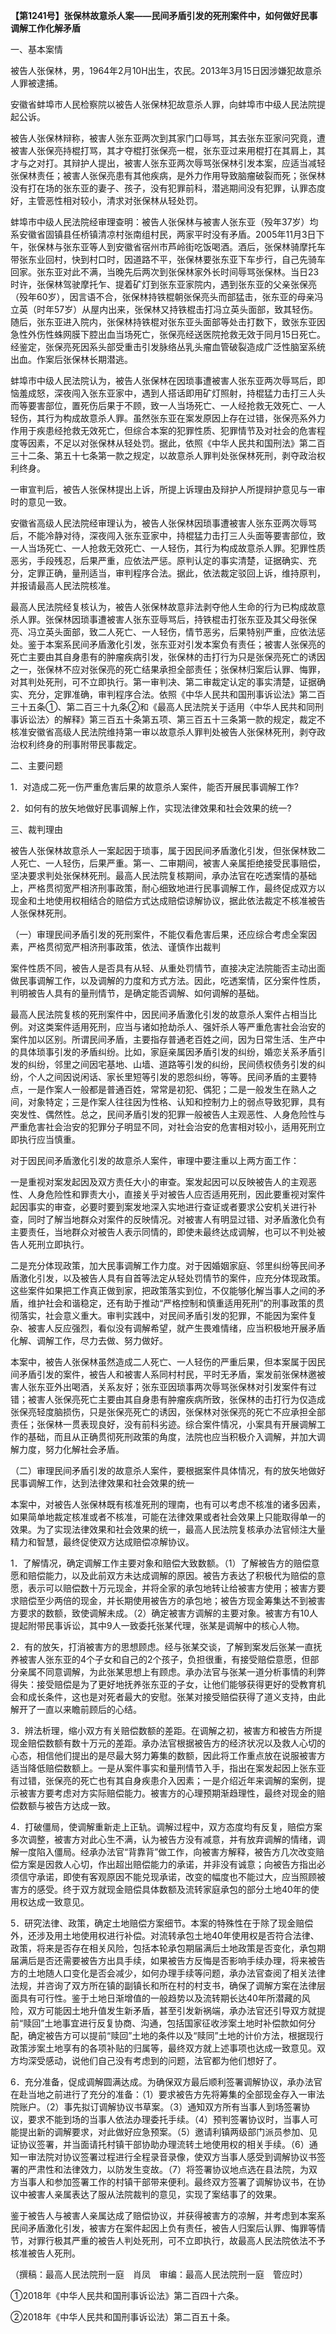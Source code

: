 **【第1241号】张保林故意杀人案——民间矛盾引发的死刑案件中，如何做好民事调解工作化解矛盾**

一、基本案情

被告人张保林，男，1964年2月10H出生，农民。2013年3月15日因涉嫌犯故意杀人罪被逮捕。

安徽省蚌埠市人民检察院以被告人张保林犯故意杀人罪，向蚌埠市中级人民法院提起公诉。

被告人张保林辩称，被害人张东亚两次到其家门口辱骂，其去张东亚家问究竟，遭被害人张保亮持棍打骂，其才夺棍打张保亮一棍，张东亚过来用棍打在其肩上，其才与之对打。其辩护人提出，被害人张东亚两次辱骂张保林引发本案，应适当减轻张保林责任；被害人张保亮患有其他疾病，是外力作用导致脑瘤破裂而死；张保林没有打在场的张东亚的妻子、孩子，没有犯罪前科，潜逃期间没有犯罪，认罪态度好，主管恶性相对较小，清求对张保林从轻处罚。

蚌埠市中级人民法院经审理查明：被告人张保林与被害人张东亚（殁年37岁）均系安徽省固镇县任桥镇清凉村张南组村民，两家平时没有矛盾。2005年11月3日下午，张保林与张东亚等人到安徽省宿州市芦岭街吃饭喝酒。酒后，张保林骑摩托车带张东业回村，快到村口时，因道路不平，张保林要张东亚下车步行，自己先骑车回家。张东亚对此不满，当晚先后两次到张保林家外长时间辱骂张保林。当日23时许，张保林驾驶摩托乍、提着矿灯到张东亚家院内，遇到张东亚的父亲张保亮（殁年60岁），因言语不合，张保林持铁棍朝张保亮头而部猛击，张东亚的母亲冯立英（时年57岁）从屋内出来，张保林又持铁棍击打冯立英头面部，致其轻伤。随后，张东亚进入院内，张保林持铁棍对张东亚头面部等处击打数下，致张东亚因急性外伤性蛛网膜下腔出血当场死亡，张保亮经送医院抢救无效于同月15日死亡。经鉴定，张保亮死因系头部受重击引发脉络丛乳头瘤血管破裂造成广泛性脑室系统出血。作案后张保林长期潜逃。

蚌埠市中级人民法院认为，被告人张保林在因琐事遭被害人张东亚两次辱骂后，即恼羞成怒，深夜闯入张东亚家中，遇到人搭话即用矿灯照射，持棍猛力击打三人头而等要害部位，置死伤后果于不顾，致一人当场死亡、一人经抢救无效死亡、一人轻伤，其行为构成故意杀人罪。虽然张东亚在案发原因上存在过错，张保亮系外力作用于疾患经抢救无效死亡，但综合本案的犯罪性质、犯罪情节及对社会的危害程度等因素，不足以对张保林从轻处罚。据此，依照《中华人民共和国刑法》第二百三十二条、第五十七条第一款之规定，以故意杀人罪判处张保林死刑，剥夺政治权利终身。

一审宣判后，被告人张保林提出上诉，所提上诉理由及辩护人所提辩护意见与一审时的意见一致。

安徽省高级人民法院经审理认为，被告人张保林因琐事遭被害人张东亚两次辱骂后，不能冷静对待，深夜闯入张东亚家中，持棍猛力击打三人头面等要害部位，致一人当场死亡、一人抢救无效死亡、一人轻伤，其行为构成故意杀人罪。犯罪性质恶劣，手段残忍，后果严重，应依法严惩。原判认定的事实清楚，证据确实、充分，定罪正确，量刑适当，审判程序合法。据此，依法裁定驳回上诉，维持原判，并报请最高人民法院核准。

最高人民法院经复核认为，被告人张保林故意非法剥夺他人生命的行为已构成故意杀人罪。张保林因琐事遭被害人张东亚辱骂后，持铁棍击打张东亚及其父母张保亮、冯立英头面部，致二人死亡、一人轻伤，情节恶劣，后果特别严重，应依法惩处。鉴于本案系民间矛盾激化引发，张东亚对引发本案负有责任；被害人张保亮的死亡主要由其自身患有的肿瘤疾病引发，张保林的击打行为只是张保亮死亡的诱因之一，张保林不应对张保亮的死亡结果承担全部责任；张保林归案后认罪、悔罪，对其判处死刑，可不立即执行。第一审判决、第二审裁定认定的事实清楚，证据确实、充分，定罪准确，审判程序合法。依照《中华人民共和国刑事诉讼法》第二百三十五条①、第二百三十九条②和《最高人民法院关于适用〈中华人民共和同刑事诉讼法〉的解释》第三百五十条第五项、第三百五十三条第一款的规定，裁定不核准安徽省高级人民法院维持第一审以故意杀人罪判处被告人张保林死刑，剥夺政治权利终身的刑事附带民事裁定。

二、主要问题

1．对造成二死一伤严重危害后果的故意杀人案件，能否开展民事调解工作?

2．如何有的放矢地做好民事调解上作，实现法律效果和社会效果的统一?

三、裁判理由

被告人张保林故意杀人一案起因于琐事，属于因民间矛盾激化引发，但张保林致二人死亡、一人轻伤，后果严重。第一、二审期间，被害人亲属拒绝接受民事赔偿，坚决要求判处张保林死刑。最高人民法院复核期间，承办法官在吃透案情的基础上，严格贯彻宽严相济刑事政策，耐心细致地进行民事调解工作，最终促成双方以现金和土地使用权相结合的赔偿方式达成赔偿谅解协议，据此依法裁定不核准被告人张保林死刑。

（一）审理民间矛盾引发的死刑案件，不能仅看危害后果，还应综合考虑全案因素，严格贯彻宽严相济刑事政策，依法、谨慎作出裁判

案件性质不同，被告人是否具有从轻、从重处罚情节，直接决定法院能否主动出面做民事调解工作，以及调解的力度和方式方法。因此，吃透案情，区分案件性质，判明被告人具有的量刑情节，是确定能否调解、如何调解的基础。

最高人民法院复核的死刑案件中，因民间矛盾激化引发的故意杀人案件占相当比例。对这类案件适用死刑，应当与诸如抢劫杀人、强奸杀人等严重危害社会治安的案件加以区别。所谓民间矛盾，主要指存普通老百姓之间，因为日常生活、生产中的具体琐事引发的矛盾纠纷。比如，家庭亲属因矛盾引发的纠纷，婚恋关系矛盾引发的纠纷，邻里之间因宅基地、山墙、道路等引发的纠纷，民间债权债务引发的纠纷，个人之间因说闲话、家长里短等引发的恩怨纠纷，等等。民间矛盾的主要特点，一是作案人一般都是普通百姓，常常是初犯、偶犯；二是一般发生在熟人之间，对象特定；三是作案人往往因为性格、认知和控制力上的弱点导致犯罪，具有突发性、偶然性。总之，民间矛盾引发的犯罪一般被告人主观恶性、人身危险性与严重危害社会治安的犯罪分子明显不同，对社会治安的危害相对较小，适用死刑立即执行应当慎重。

对于因民间矛盾激化引发的故意杀人案件，审理中要注重以上两方面工作：

一是重视对案发起因及双方责任大小的审查。案发起因可以反映被告人的主观恶性、人身危险性和罪责大小，直接关乎对被告人应否适用死刑，因此要重视对案件起因事实的审查，必要时要到案发地深入实地进行查证或者要求公安机关进行补查，同时了解当地群众对案件的反映情况。对被害人有明显过错、对矛盾激化负有主要责任，当地群众对被告人表示同情的，即使未最终达成调解，也可以不判处被告人死刑立即执行。

二是充分体现政策，加大民事调解工作力度。对于因婚姻家庭、邻里纠纷等民间矛盾激化引发，以及被告人具有自首等法定从轻处罚情节的案件，应充分体现政策。这些案件如果把工作真正做到家，把政策落实到位，不仅能够化解当事人之间的矛盾，维护社会和谐稳定，还有助于推动“严格控制和慎重适用死刑”的刑事政策的贯彻落实，社会意义重大。审判实践中，对民间矛盾引发的犯罪，不能因为案件复杂、被害人反应强烈，看似没有调解希望，就产生畏难情绪，应当积极地开展矛盾化解、调解工作，尽力去做、努力做好。

本案中，被告人张保林虽然造成二人死亡、一人轻伤的严重后果，但本案属于因民间矛盾引发的案件，被告人和被害人系同村村民，平时无矛盾，案发前张保林邀被害人张东亚外出喝酒，关系友好；张东亚因琐事两次辱骂张保林对引发案件有过错；被害人张保亮死亡主要由其自身患有肿瘤疾病所致，张保林的击打行为仅造成张保亮轻度脑损伤，只是张保亮死亡的诱因，张保林对张保亮的死亡不应承担全部责任；张保林一贯表现良好，没有前科劣迹。综合案件情况，小案具有开展调解工作的基础，而且从正确贯彻死刑政策的角度，法院也应当积极介入调解，并加大调解力度，努力化解社会矛盾。

（二）审理民间矛盾引发的故意杀人案件，要根据案件具体情况，有的放矢地做好民事调解工作，达到法律效果和社会效果的统一

本案中，对被告人张保林既有核准死刑的理南，也有可以考虑不核准的诸多因素，如果简单地裁定核准或者不核准，可能在法律效果或者社会效果上只能取得单一的效果。为了实现法律效果和社会效果的统一，最高人民法院复核承办法官倾注大量精力和智慧，最终促使双方达成赔偿凉解协议。

1．了解情况，确定调解工作主要对象和赔偿大致数额。（1）了解被告方的赔偿意愿和赔偿能力，以及此前双方未达成调解的原因。被告方表达了积极代为赔偿的意愿，表示可以赔偿数十万元现金，并将全家的承包地转让给被害方使用；被害方要求赔偿至少两倍的现金，并长期使用被告方的承包地；被告方现金筹集达不到被害方要求的数额，致使调解未成。（2）确定被害方调解的主要对象。被害方有10人提起附带民事诉讼，其中9人一致委托张某代理，张某是调解中的核心人物。

2．有的放矢，打消被害方的思想顾虑。经与张某交谈，了解到案发后张某一直抚养被害人张东亚的4个子女和自己的2个孩子，负担很重，有接受赔偿意愿，但部分亲属不同意调解，为此张某思想上有顾虑。承办法官与张某一道分析事情的利弊得失：接受赔偿是为了更好地抚养张东亚的子女，让他们能够获得更好的受教育机会和成长条件，这也是对死者最大的安慰。张某对接受赔偿获得了道义支持，由此解开了一直以来瞻前顾后的心结。

3．辨法析理，缩小双方有关赔偿数额的差距。在调解之初，被害方和被告方所提现金赔偿数额有数十万元的差距。承办法官根据被告方的经济状况以及救人心切的心态，相信他们提出的是尽最大努力筹集的数额，因此将工作重点放在说服被害方适当降低赔偿数额上。一是从案件事实和量刑情节入手，指出在案发起因上张东亚有过错，张保亮的死亡也有其自身疾患介入因素；一是介绍近年来调解的案例，提示被害方要考虑对方实际赔偿能力。被害方的心理预期渐趋理性，最终对现金的赔偿数额与被告方达成一致。

4．打破僵局，使调解重新走上正轨。调解过程中，双方态度均有反复，赔偿方案多次调整，被害方对此心生不满，认为被告方没有减意，并有放弃调解的情绪，调解一度陷入僵局。经承办法官“背靠背”做工作，向被害方解释，被告方几次改变赔偿方案是因救人心切，作出超出赔偿能力的承诺，并非没有诚意；向被告方指出必须信守承诺，即使有客观原因不能兑现承诺，改变的幅度也不能过大，应当照顾被害方的感受。终于双方就现金赔偿具体数额及流转家庭承包的部分土地40年的使用权达成一致意见。

5．研究法律、政策，确定土地赔偿方案细节。本案的特殊性在于除了现金赔偿外，还涉及用土地使用权进行补偿。对流转承包土地40年使用权是否符合法律、政策，将来是否存在相关风险，包括本轮承包期届满后土地政策是否变化，承包期届满后是否还需要被告方出具手续，如果被告方反悔是否影响手续办理，将来被告方的土地随人口变化是否会减少，如何办理手续等问题，承办法官查阅了相关法律法规，并咨询了双方所在镇的副镇长和所在村的村支书，确保了调解方案在法律层面具有可行性。鉴于土地日渐增值的一般趋势以及流转期长达40年所潜藏的风险，双方可能因土地升值发生新矛盾，甚至引发新祸端，承办法官还引导双方就提前“赎回”土地事宜进行反复协商、沟通，包括国家征收涉案土地时补偿款如何分配，确定被告方可以提前“赎回”土地的条件以及“赎同”土地的计价方法，根据现行政策涉案土地享有的各项补贴的归属等，最终双方就上述事项也达成一致意见。双方均深受感动，说他们自己没有考虑到的问题，法官都为他们想好了。

6．充分准备，促成调解圆满达成。为确保双方最后顺利签署调解协议，承办法官在赴当地之前进行了充分的准备：（1）要求被告方先将筹集的全部现金存入一审法院账户。（2）事先拟订调解协议书草案。（3）通知双方所有当事人到场签署协议，要求不能到场的当事人依法办理委托手续。（4）预判签署协议时，当事人可能提出新的调解要求，对此做好应急预案。（5）邀请利镇两级部门派员参加、见证协议签署，并当面请托村镇干部协助办理流转土地使用权的相关手续。（6）通知一审法院对协议签署过程进行全程录音录像，使双方当事人感受到调解协议书签署的严肃性和法律效力，以防发生变故。（7）将签署协议地点选在县法院，为双方当事人和参加签署工作的村镇干部带来便利。最终双方签署了调解协议书，在协议中被害人亲属表达了服从法院裁判的意见，实现了案结事了的效果。

鉴于被告人与被害人亲属达成了赔偿协议，并获得被害方的凉解，并考虑到本案系民间矛盾激化引发，被害方在案件起因上负有责任，被告人归案后认罪、悔罪等情节，对罪行极其严重的被告人判处死刑，可不立即执行，故最高人民法院依法不予核准被告人死刑。

（撰稿：最高人民法院刑一庭　肖凤　审编：最高人民法院刑一庭　管应时）

①2018年《中华人民共和国刑事诉讼法》第二百四十六条。

②2018年《中华人民共和国刑事诉讼法）第二百五十条。